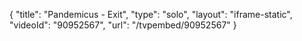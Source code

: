{
    "title": "Pandemicus - Exit",
    "type": "solo",
    "layout": "iframe-static",
    "videoId": "90952567",
    "url": "\/tvpembed\/90952567"
}